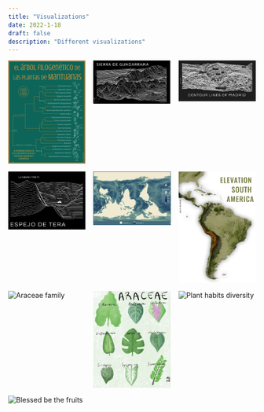 ```yaml
---
title: "Visualizations"
date: 2022-1-18
draft: false
description: "Different visualizations"
---
```


<style>
  .image-grid {
    display: grid;
    grid-template-columns: repeat(3, 1fr);
    gap: 16px;
  }

  .image-item {
    position: relative;
    overflow: hidden;
  }

  .image-item img {
    width: 100%;
    height: auto;
    display: block;
    cursor: pointer; /* Add cursor pointer for clickable effect */
  }

  .lightbox {
    position: fixed;
    top: 0;
    left: 0;
    width: 100%;
    height: 100%;
    background: rgba(0, 0, 0, 0.7);
    display: flex;
    justify-content: center;
    align-items: center;
    z-index: 1000;
    display: none;
  }

  .lightbox img {
    max-width: 90%;
    max-height: 90%;
    object-fit: contain;
  }
</style>

<div class="image-grid">
  
  <div class="image-item">
    <img src="/img/infografia_.jpg" alt="House plant phylogeny" onclick="openLightbox('/img/infografia_.jpg')">
  </div>


  <div class="image-item">
    <img src="/img/joyplot_guadarrama.png" alt="Guadarrama Joyplot" onclick="openLightbox('/img/joyplot_guadarrama.png')">
  </div>

  <div class="image-item">
    <img src="/img/joyplot_madrid.png" alt="Madrid Joyplot" onclick="openLightbox('/img/joyplot_madrid.png')">
  </div>

  <div class="image-item">
    <img src="/img/joypot_espejo.png" alt="Espejo Joyplot" onclick="openLightbox('/img/joypot_espejo.png')">
  </div>


    
  <div class="image-item">
    <img src="/img/Mapa_Batimetria.jpg" alt="Batimetría" onclick="openLightbox('/img/Mapa_Batimetria.jpg')">
  </div>
    
  <div class="image-item">
    <img src="/img/Mapa_elevation.png" alt="Elevation South America" onclick="openLightbox('/img/Mapa_elevation.png')">
  </div>
    
  <div class="image-item">
    <img src="/img/Mapa_forestcover.png" alt="Araceae family" onclick="openLightbox('/img/Mapa_forestcover.png')">
  </div>

  
  
  <div class="image-item">
    <img src="/img/Araceae.JPG" alt="Araceae family" onclick="openLightbox('/img/Araceae.JPG')">
  </div>

   <div class="image-item">
    <img src="/img/PlantHabits.png" alt="Plant habits diversity" onclick="openLightbox('/img/Arnicamontana.png')">
  </div>

  <div class="image-item">
    <img src="/img/Strawberry.PNG" alt="Blessed be the fruits" onclick="openLightbox('/img/Arnicamontana.png')">
  </div>
  <!-- Repeat the structure for other images -->

</div>

<div class="lightbox" id="lightbox" onclick="closeLightbox()">
  <img id="lightbox-image">
</div>

<script>
  function openLightbox(imagePath) {
    document.getElementById('lightbox-image').src = imagePath;
    document.getElementById('lightbox').style.display = 'flex';
  }

  function closeLightbox() {
    document.getElementById('lightbox').style.display = 'none';
  }
</script>
